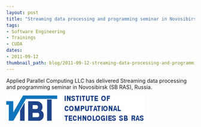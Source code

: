 ```yaml
---
layout: post
title: "Streaming data processing and programming seminar in Novosibirsk (SB RAS)"
tags:
- Software Engineering
- Trainings
- CUDA
dates:
- 2011-09-12
thumbnail_path: blog/2011-09-12-streaming-data-processing-and-programming-institute-of-computational-technologies-sb-ras/logo.png
---
```


Applied Parallel Computing LLC has delivered Streaming data processing and programming seminar in Novosibirsk (SB RAS), Russia.

![alt text](\assets\img\blog\2011-09-12-streaming-data-processing-and-programming-institute-of-computational-technologies-sb-ras\logo.png "Logo Title Text 1")
